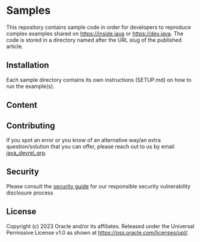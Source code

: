 # Samples

This repository contains sample code in order for developers to reproduce complex examples shared on https://inside.java or https://dev.java.
The code is stored in a directory named after the URL slug of the published article.

## Installation

Each sample directory contains its own instructions (SETUP.md) on how to run the example(s).

## Content

<!--- Contains a list of  directories and link to published article -->

## Contributing

If you spot an error or you know of an alternative way/an extra question/solution that you can offer, please reach out to us by email [java_devrel_grp](mailto:java_devrel_grp@oracle.com).

## Security

Please consult the [security guide](./SECURITY.md) for our responsible security vulnerability disclosure process

## License

Copyright (c) 2023 Oracle and/or its affiliates.
Released under the Universal Permissive License v1.0 as shown at
<https://oss.oracle.com/licenses/upl/>.
